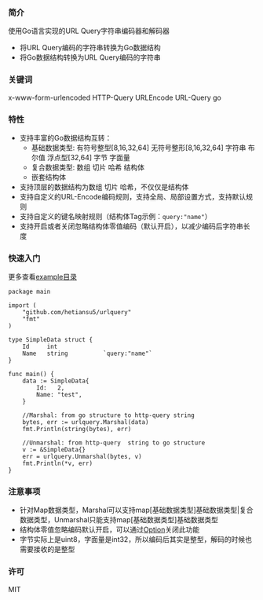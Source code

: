 ### 简介
使用Go语言实现的URL Query字符串编码器和解码器

- 将URL Query编码的字符串转换为Go数据结构
- 将Go数据结构转换为URL Query编码的字符串

### 关键词
x-www-form-urlencoded HTTP-Query URLEncode URL-Query go

### 特性
- 支持丰富的Go数据结构互转：
    - 基础数据类型: 有符号整型[8,16,32,64] 无符号整形[8,16,32,64] 字符串 布尔值 浮点型[32,64] 字节 字面量
    - 复合数据类型: 数组 切片 哈希 结构体
    - 嵌套结构体
- 支持顶层的数据结构为数组 切片 哈希，不仅仅是结构体
- 支持自定义的URL-Encode编码规则，支持全局、局部设置方式，支持默认规则
- 支持自定义的键名映射规则（结构体Tag示例：`query:"name"`）
- 支持开启或者关闭忽略结构体零值编码（默认开启），以减少编码后字符串长度


### 快速入门
更多查看[example目录](example/withoption.go)

```golang
package main

import (
	"github.com/hetiansu5/urlquery"
	"fmt"
)

type SimpleData struct {
	Id     int
	Name   string          `query:"name"`
}

func main() {
	data := SimpleData{
		Id:   2,
		Name: "test",
	}

	//Marshal: from go structure to http-query string
	bytes, err := urlquery.Marshal(data)
	fmt.Println(string(bytes), err)

	//Unmarshal: from http-query  string to go structure
	v := &SimpleData{}
	err = urlquery.Unmarshal(bytes, v)
	fmt.Println(*v, err)
}
```

### 注意事项
- 针对Map数据类型，Marshal可以支持map[基础数据类型]基础数据类型|复合数据类型，Unmarshal只能支持map[基础数据类型]基础数据类型
- 结构体零值忽略编码默认开启，可以通过[Option](example/withoption.go)关闭此功能
- 字节实际上是uint8，字面量是int32，所以编码后其实是整型，解码的时候也需要接收的是整型

### 许可
MIT
